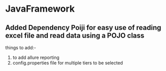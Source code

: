 # JavaFramework

## Added Dependency Poiji for easy use of reading excel file and read data using a POJO class
things to add:- 
1) to add allure reporting
2) config.properties file for multiple tiers to be selected

